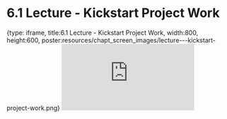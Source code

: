 # 6.1 Lecture - Kickstart Project Work
 
{type: iframe, title:6.1 Lecture - Kickstart Project Work, width:800, height:600, poster:resources/chapt_screen_images/lecture---kickstart-project-work.png}
![](http://science.c-moor.org/CURE-MicrobialMysteries/lecture---kickstart-project-work.html)
 

 

